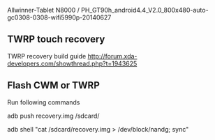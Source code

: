 Allwinner-Tablet N8000 / PH_GT90h_android4.4_V2.0_800x480-auto-gc0308-0308-wifi5990p-20140627

TWRP touch recovery
-------------

TWRP recovery build guide
http://forum.xda-developers.com/showthread.php?t=1943625


Flash CWM or TWRP
---------

Run following commands

adb push recovery.img /sdcard/

adb shell "cat /sdcard/recovery.img > /dev/block/nandg; sync"
